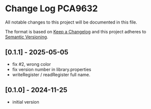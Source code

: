 # Change Log PCA9632

All notable changes to this project will be documented in this file.

The format is based on [Keep a Changelog](http://keepachangelog.com/)
and this project adheres to [Semantic Versioning](http://semver.org/).




## [0.1.1] - 2025-05-05
- fix #2, wrong color
- fix version number in library.properties
- writeRegister / readRegister full name.



## [0.1.0] - 2024-11-25
- initial version

